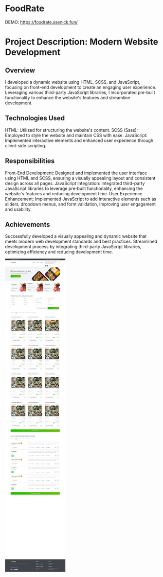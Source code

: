 # FoodRate

DEMO: https://foodrate.ssenick.fun/

# Project Description: Modern Website Development

## Overview
I developed a dynamic website using HTML, SCSS, and JavaScript, focusing on front-end development to create an engaging user experience. Leveraging various third-party JavaScript libraries, I incorporated pre-built functionality to enhance the website's features and streamline development.

## Technologies Used
HTML: Utilized for structuring the website's content.
SCSS (Sass): Employed to style the website and maintain CSS with ease.
JavaScript: Implemented interactive elements and enhanced user experience through client-side scripting.
## Responsibilities
Front-End Development: Designed and implemented the user interface using HTML and SCSS, ensuring a visually appealing layout and consistent design across all pages.
JavaScript Integration: Integrated third-party JavaScript libraries to leverage pre-built functionality, enhancing the website's features and reducing development time.
User Experience Enhancement: Implemented JavaScript to add interactive elements such as sliders, dropdown menus, and form validation, improving user engagement and usability.
## Achievements
Successfully developed a visually appealing and dynamic website that meets modern web development standards and best practices.
Streamlined development process by integrating third-party JavaScript libraries, optimizing efficiency and reducing development time.


![Screenshot](https://github.com/ssenick/FoodRate/blob/main/foodrate.jpeg)

